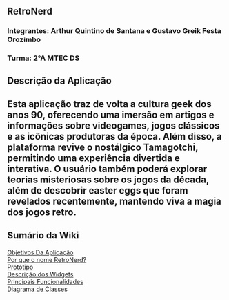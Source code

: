 ## RetroNerd
### Integrantes: Arthur Quintino de Santana e Gustavo Greik Festa Orozimbo
### Turma: 2°A MTEC DS


## Descrição da Aplicação
<h2>Esta aplicação traz de volta a cultura geek dos anos 90, oferecendo uma imersão em artigos e informações sobre videogames, jogos clássicos e as icônicas produtoras da época. Além disso, a plataforma revive o nostálgico Tamagotchi, permitindo uma experiência divertida e interativa. O usuário também poderá explorar teorias misteriosas sobre os jogos da década, além de descobrir easter eggs que foram revelados recentemente, mantendo viva a magia dos jogos retro.</h2>

## Sumário da Wiki

[Objetivos Da Aplicação](https://github.com/ArthurQuintino/RetroNerd/wiki#objetivo-da-aplica%C3%A7%C3%A3o) <br>
[Por que o nome RetroNerd?](https://github.com/ArthurQuintino/RetroNerd/wiki#por-que-o-nome-retronerd) <br>
[Protótipo](https://github.com/ArthurQuintino/RetroNerd/wiki/Prot%C3%B3tipo-de-alto-n%C3%ADvel#prot%C3%B3tipo) <br>
[Descrição dos Widgets](https://github.com/ArthurQuintino/RetroNerd/wiki/Prot%C3%B3tipo-de-alto-n%C3%ADvel#descri%C3%A7%C3%A3o-dos-widgets) <br>
[Principais Funcionalidades](https://github.com/ArthurQuintino/RetroNerd/wiki/Principais-Funcionalidades) <br>
[Diagrama de Classes](https://github.com/ArthurQuintino/RetroNerd/wiki/Diagrama-de-Classes#diagrama-de-classes) <br>
